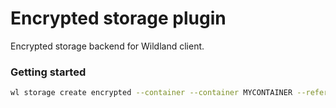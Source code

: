 # Encrypted storage plugin

Encrypted storage backend for Wildland client.

### Getting started

```bash
wl storage create encrypted --container --container MYCONTAINER --reference-container-url CONTAINER:URL
```

